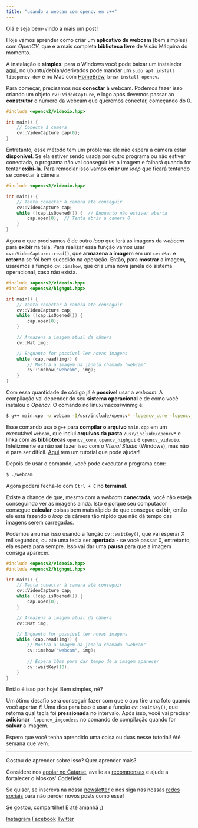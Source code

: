 ```yaml
---
title: "usando a webcam com opencv em c++"
---
```


Olá e seja bem-vindo a mais um post! 

Hoje vamos aprender como criar um **aplicativo de webcam** (bem simples) com *OpenCV*, que é a mais completa **biblioteca livre** de Visão Máquina do momento.

A instalação é **simples**: para o Windows você pode baixar um instalador [aqui](https://opencv.org/releases/), no ubuntu/debian/derivados pode mandar um `sudo apt install libopencv-dev` e no Mac com [HomeBrew](https://brew.sh/), `brew install opencv`.

Para começar, precisamos nos **conectar** à webcam. Podemos fazer isso criando um objeto `cv::VideoCapture`, e logo após devemos passar ao **construtor** o número da webcam que queremos conectar, começando do 0.

```cpp
#include <opencv2/videoio.hpp>

int main() {
    // Conecta à camera
    cv::VideoCapture cap(0);
}
```

Entretanto, esse método tem um problema: ele não espera a câmera estar **disponível**. Se ela estiver sendo usada por outro programa ou não estiver conectada, o programa não vai conseguir ler a imagem e falhará quando for tentar **exibí-la**. Para remediar isso vamos **criar** um *loop* que ficará tentando se conectar à câmera.

```cpp
#include <opencv2/videoio.hpp>

int main() {
    // Tenta conectar à camera até conseguir
    cv::VideoCapture cap;
    while (!cap.isOpened()) {  // Enquanto não estiver aberta
        cap.open(0);  // Tenta abrir a camera 0
    }
}
```

Agora o que precisamos é de outro *loop* que lerá as imagens da *webcam* para **exibir** na tela. Para realizar essa função vamos usar `cv::VideoCapture::read()`, que **armazena a imagem** em um `cv::Mat` e **retorna** se foi bem sucedido na operação. Então, para **mostrar** a imagem, usaremos a função `cv::imshow`, que cria uma nova janela do sistema operacional, caso não exista.


```cpp
#include <opencv2/videoio.hpp>
#include <opencv2/highgui.hpp>

int main() {
    // Tenta conectar à camera até conseguir
    cv::VideoCapture cap;
    while (!cap.isOpened()) {
        cap.open(0);
    }

    // Armazena a imagem atual da câmera
    cv::Mat img;

    // Enquanto for possível ler novas imagens
    while (cap.read(img)) {
        // Mostra a imagem na janela chamada "webcam"
        cv::imshow("webcam", img);
    }
}
```

Com essa quantidade de código já é **possível** usar a *webcam*. A compilação vai depender do seu **sistema operacional** e de como você instalou o *Opencv*. O comando no linux/macos/winmg é:

```bash
$ g++ main.cpp -o webcam -I/usr/include/opencv* -lopencv_core -lopencv_highgui -lopencv_videoio
```

Esse comando usa o `g++` para **compilar o arquivo** `main.cpp` em um executável `webcam`, que inclui **arquivos da pasta** `/usr/include/opencv*` e linka com as **bibliotecas** `opencv_core`, `opencv_highgui` e `opencv_videoio`. Infelizmente eu não sei fazer isso com o *Visual Studio* (Windows), mas não é para ser difícil. [Aqui](https://docs.opencv.org/master/d3/d52/tutorial_windows_install.html) tem um tutorial que pode ajudar!

Depois de usar o comando, você pode executar o programa com:

```bash
$ ./webcam
```

Agora poderá fechá-lo com `Ctrl + C` no **terminal**.

Existe a chance de que, mesmo com a *webcam* **conectada**, você não esteja conseguindo ver as imagens ainda. Isto é porque seu computador consegue **calcular** coisas bem mais rápido do que consegue **exibir**, então ele está fazendo o *loop* da câmera tão rápido que não dá tempo das imagens serem carregadas.

Podemos arrumar isso usando a função `cv::waitKey()`, que vai esperar X milisegundos, ou até uma tecla ser **apertada** - se você passar 0, entretanto, ela espera para sempre. Isso vai dar uma **pausa** para que a imagem consiga aparecer.

```cpp
#include <opencv2/videoio.hpp>
#include <opencv2/highgui.hpp>

int main() {
    // Tenta conectar à camera até conseguir
    cv::VideoCapture cap;
    while (!cap.isOpened()) {
        cap.open(0);
    }

    // Armazena a imagem atual da câmera
    cv::Mat img;

    // Enquanto for possível ler novas imagens
    while (cap.read(img)) {
        // Mostra a imagem na janela chamada "webcam"
        cv::imshow("webcam", img);
        
        // Espera 10ms para dar tempo de a imagem aparecer
        cv::waitKey(10);
    }
}
```

Então é isso por hoje! Bem simples, né?

Um ótimo desafio será conseguir fazer com que o app tire uma foto quando você apertar `f`! Uma dica para isso é usar a função `cv::waitKey()`, que retorna qual tecla foi **pressionada** no intervalo. Após isso, você vai precisar **adicionar** `-lopencv_imgcodecs` no comando de compilação quando for **salvar** a imagem.

Espero que você tenha aprendido uma coisa ou duas nesse tutorial! Até semana que vem.

---

Gostou de aprender sobre isso? Quer aprender mais? 

Considere nos [apoiar no Catarse](https://www.catarse.me/moskoscode), avalie as [recompensas](https://www.catarse.me/moskoscode) e ajude a fortalecer o Moskos' Codefield!

Se quiser, se inscreva na nossa [newsletter](https://moskoscode.com/newsletter) e nos siga nas nossas [redes sociais](https://linktr.ee/moskoscode) para não perder novos posts como esse!

Se gostou, compartilhe! E até amanhã ;)

[Instagram](https://www.instagram.com/moskoscode)
[Facebook](https://www.facebook.com/moskoscode)
[Twitter](https://www.twitter.com/moskoscode)
